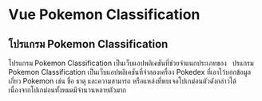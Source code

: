 # Vue Pokemon Classification

## โปรแกรม Pokemon Classification 
โปรแกรม Pokemon Classification เป็นเว็บแอปพลิเคชันที่ช่วยจำแนกประเภทของ
&nbsp; ปรแกรม Pokemon Classification เป็นเว็บแอปพลิเคชันที่จำลองเครื่อง Pokedex ที่เอาไว้บอกข้อมูลเกี่ยว Pokemon เช่น ชื่อ ธาตุ และความสามารถ หรือแหล่งที่พบเจอโปเกม่อนตัวดังกล่าวได้ เนื่องจากโปเกม่อนทั้งหมดมีจำนวนหลายตัวมาก

